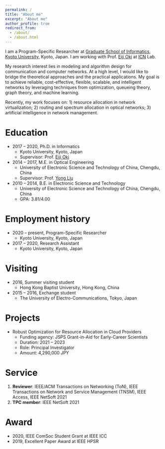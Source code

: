 ```yaml
---
permalink: /
title: "About me"
excerpt: "About me"
author_profile: true
redirect_from: 
  - /about/
  - /about.html
---
```


I am a Program-Specific Researcher at [Graduate School of Informatics](http://www.i.kyoto-u.ac.jp/), [Kyoto University](https://www.kyoto-u.ac.jp/ja), Kyoto, Japan. I am working with Prof. [Eiji Oki](http://icn.cce.i.kyoto-u.ac.jp/english/english_oki) at [ICN](http://icn.cce.i.kyoto-u.ac.jp/english) Lab.

My research interest lies in modeling and algorithm design for communication and computer networks. At a high level, I would like to bridge the theoretical approaches and the practical applications. My goal is to achieve reliable, cost-effective, flexible, scalable, and intelligent networks by leveraging techniques from optimization, queueing theory, graph theory, and machine learning. 

Recently, my work focuses on: 1) resource allocation in network virtualization; 2) routing and spectrum allocation in optical networks; 3) artificial intelligence in network management.


Education
======
* 2017 – 2020, Ph.D. in Informatics
  * Kyoto University, Kyoto, Japan
  * Supervisor: Prof. [Eiji Oki](http://icn.cce.i.kyoto-u.ac.jp/english/english_oki)
* 2014 – 2017, M.E. in Optical Engineering
  * University of Electronic Science and Technology of China, Chengdu, China
  * Supervisor: Prof. [Yong Liu](https://scholar.google.com/citations?user=r0aZUfoAAAAJ)
* 2010 – 2014, B.E. in Electronic Science and Technology
  * University of Electronic Science and Technology of China, Chengdu, China
  * GPA: 3.81/4.00

Employment history
======
* 2020 – present, Program-Specific Researcher
  * Kyoto University, Kyoto, Japan
* 2017 – 2020, Research Assistant 
  * Kyoto University, Kyoto, Japan

Visiting
======
* 2016, Summer visiting student
  * Hong Kong Baptist University, Hong Kong, China
* 2015 – 2016, Exchange student
  * The University of Electro-Communications, Tokyo, Japan

Projects
======
* Robust Optimization for Resource Allocation in Cloud Providers
  * Funding agency: JSPS Grant-in-Aid for Early-Career Scientists
  * Duration: 2021 – 2023
  * Role: Principal Investigator
  * Amount: 4,290,000 JPY

Service
======
1. **Reviewer**: IEEE/ACM Transactions on Networking (ToN), IEEE Transactions on Network and Service Management
(TNSM), IEEE Access, IEEE NetSoft 2021
1. **TPC member**: IEEE NetSoft 2021

Award
======
* 2020, IEEE ComSoc Student Grant at IEEE ICC
* 2019, Excellent Paper Award at IEEE HPSR
